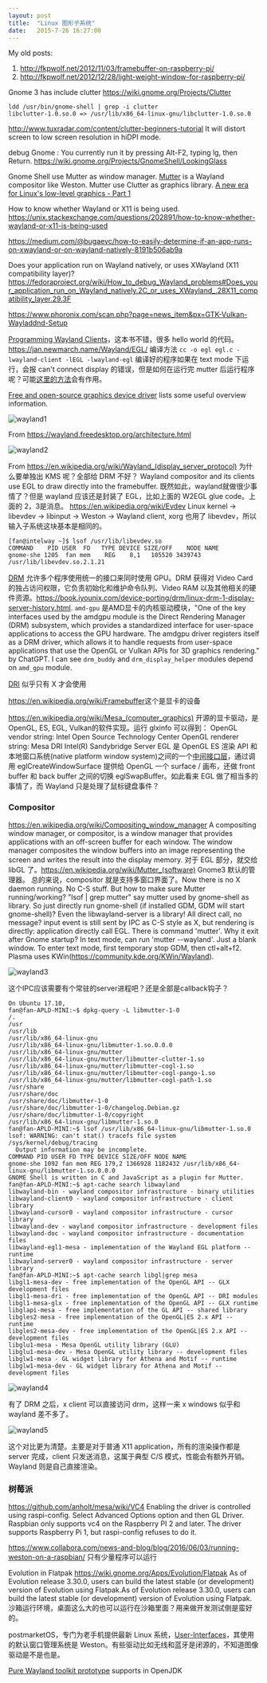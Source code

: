 ```yaml
---
layout: post
title:  "Linux 图形子系统"
date:   2015-7-26 16:27:00
---
```


My old posts:
1. <http://fkpwolf.net/2012/11/03/framebuffer-on-raspberry-pi/>
2. <http://fkpwolf.net/2012/12/28/light-weight-window-for-raspberry-pi/>

Gnome 3 has include clutter <https://wiki.gnome.org/Projects/Clutter>
```
ldd /usr/bin/gnome-shell | grep -i clutter
libclutter-1.0.so.0 => /usr/lib/x86_64-linux-gnu/libclutter-1.0.so.0
```

<http://www.tuxradar.com/content/clutter-beginners-tutorial> It will distort screen to low screen resolution in hiDPI mode.

debug Gnome : You currently run it by pressing Alt-F2, typing lg, then Return. <https://wiki.gnome.org/Projects/GnomeShell/LookingGlass>

Gnome Shell use Mutter as window manager. [Mutter](https://en.wikipedia.org/wiki/Mutter_(software)) is a Wayland compositor like Weston. Mutter use Clutter as graphics library.
[A new era for Linux's low-level graphics - Part 1](https://www.collabora.com/news-and-blog/blog/2018/03/20/a-new-era-for-linux-low-level-graphics-part-1/)

How to know whether Wayland or X11 is being used. <https://unix.stackexchange.com/questions/202891/how-to-know-whether-wayland-or-x11-is-being-used>

<https://medium.com/@bugaevc/how-to-easily-determine-if-an-app-runs-on-xwayland-or-on-wayland-natively-8191b506ab9a>

Does your application run on Wayland natively, or uses XWayland (X11 compatibility layer)? <https://fedoraproject.org/wiki/How_to_debug_Wayland_problems#Does_your_application_run_on_Wayland_natively.2C_or_uses_XWayland_.28X11_compatibility_layer.29.3F>

<https://www.phoronix.com/scan.php?page=news_item&px=GTK-Vulkan-Wayladdnd-Setup>

[Programming Wayland Clients](https://jan.newmarch.name/Wayland/index.html)，这本书不错，很多 hello world 的代码。
https://jan.newmarch.name/Wayland/EGL/ 编译方法 `cc -o egl egl.c -lwayland-client -lEGL -lwayland-egl`
编译好的程序如果在 text mode 下运行，会报 can't connect display 的错误，但是如何在运行完 mutter 后运行程序呢？可能[这里的方法](https://unix.stackexchange.com/questions/93752/run-mutter-window-manager-standalone)会有作用。

[Free and open-source graphics device driver](https://www.wikiwand.com/en/Free_and_open-source_graphics_device_driver) lists some useful overview information.

![wayland1](/images/2015/wayland1.png)

From <https://wayland.freedesktop.org/architecture.html>

![wayland2](/images/2015/wayland2.png)

From <https://en.wikipedia.org/wiki/Wayland_(display_server_protocol)>
为什么要单独出 KMS 呢？全部给 DRM 不好？
Wayland compositor and its clients use EGL to draw directly into the framebuffer. 既然如此，wayland就做很少事情了？但是 wayland 应该还是封装了 EGL，比如上面的 W2EGL glue code。上面的 2，3是消息。
https://en.wikipedia.org/wiki/Evdev Linux kernel → libevdev → libinput → Weston → Wayland client, xorg 也用了 libevdev，所以输入子系统这块基本是相同的。
```
[fan@intelway ~]$ lsof /usr/lib/libevdev.so
COMMAND    PID USER  FD   TYPE DEVICE SIZE/OFF    NODE NAME
gnome-she 1205  fan mem    REG    8,1   105520 3439743 /usr/lib/libevdev.so.2.1.21
```

[DRM](https://en.wikipedia.org/wiki/Direct_Rendering_Manager) 允许多个程序使用统一的接口来同时使用 GPU。DRM 获得对 Video Card 的独占访问权限，它负责初始化和维护命令队列、Video RAM 以及其他相关的硬件资源。<https://book.iyounix.com/device-porting/drm/linux-drm-1-display-server-history.html>. `amd-gpu` 是AMD显卡的内核驱动模块，"One of the key interfaces used by the amdgpu module is the Direct Rendering Manager (DRM) subsystem, which provides a standardized interface for user-space applications to access the GPU hardware. The amdgpu driver registers itself as a DRM driver, which allows it to handle requests from user-space applications that use the OpenGL or Vulkan APIs for 3D graphics rendering." by ChatGPT. I can see `drm_buddy` and `drm_display_helper` modules depend on `amd_gpu` module.

[DRI](https://en.wikipedia.org/wiki/Direct_Rendering_Infrastructure) 似乎只有 X 才会使用

<https://en.wikipedia.org/wiki/Framebuffer>这个是显卡的设备

<https://en.wikipedia.org/wiki/Mesa_(computer_graphics)> 开源的显卡驱动，是OpenGL, ES, EGL, Vulkan的软件实现。运行 glxinfo 可以得到：
OpenGL vendor string: Intel Open Source Technology Center
OpenGL renderer string: Mesa DRI Intel(R) Sandybridge Server
EGL 是 OpenGL ES 渲染 API 和本地窗口系统(native platform window system)之间的一个[中间接口层](https://woshijpf.github.io/android/2017/09/04/Android系统图形栈OpenGLES和EGL介绍.html)，通过调用 eglCreateWindowSurface 提供给 OpenGL 一个 surface / 画布，还做 front buffer 和 back buffer 之间的切换 eglSwapBuffer。如此看来 EGL 做了相当多的事情了，而 Wayland 只是处理了鼠标键盘事件？

### Compositor
<https://en.wikipedia.org/wiki/Compositing_window_manager> A compositing window manager, or compositor, is a window manager that provides applications with an off-screen buffer for each window. The window manager composites the window buffers into an image representing the screen and writes the result into the display memory. 对于 EGL 部分，就交给 libGL 了。<https://en.wikipedia.org/wiki/Mutter_(software)> Gnome3 默认的管理器。
总的来说，compositor 就是支持多窗口界面了。Now there is no X daemon running. No C-S stuff. But how to make sure Mutter running/working? "lsof | grep mutter" say mutter used by gnome-shell as library. So just directly run gnome-shell (if installed GDM, GDM will start gnome-shell)? Even the libwayland-server is a library! All direct call, no message? input event is still sent by IPC as C-S style as X, but rendering is directly: application directly call EGL.
There is command 'mutter'. Why it exit after Gnome startup? In text mode, can run 'mutter --wayland'. Just a blank window. To enter text mode, first temporary stop GDM, then ctl+alt+f2.
Plasma uses KWin(<https://community.kde.org/KWin/Wayland>).

![wayland3](/images/2015/wayland3.png)

这个IPC应该需要有个常驻的server进程吧？还是全部是callback钩子？

```
On Ubuntu 17.10,
fan@fan-APLD-MINI:~$ dpkg-query -L libmutter-1-0
/.
/usr
/usr/lib
/usr/lib/x86_64-linux-gnu
/usr/lib/x86_64-linux-gnu/libmutter-1.so.0.0.0
/usr/lib/x86_64-linux-gnu/mutter
/usr/lib/x86_64-linux-gnu/mutter/libmutter-clutter-1.so
/usr/lib/x86_64-linux-gnu/mutter/libmutter-cogl-1.so
/usr/lib/x86_64-linux-gnu/mutter/libmutter-cogl-pango-1.so
/usr/lib/x86_64-linux-gnu/mutter/libmutter-cogl-path-1.so
/usr/share
/usr/share/doc
/usr/share/doc/libmutter-1-0
/usr/share/doc/libmutter-1-0/changelog.Debian.gz
/usr/share/doc/libmutter-1-0/copyright
/usr/lib/x86_64-linux-gnu/libmutter-1.so.0
fan@fan-APLD-MINI:~$ lsof /usr/lib/x86_64-linux-gnu/libmutter-1.so.0
lsof: WARNING: can't stat() tracefs file system /sys/kernel/debug/tracing
  Output information may be incomplete.
COMMAND PID USER FD TYPE DEVICE SIZE/OFF NODE NAME
gnome-she 1092 fan mem REG 179,2 1366928 1182432 /usr/lib/x86_64-linux-gnu/libmutter-1.so.0.0.0
GNOME Shell is written in C and JavaScript as a plugin for Mutter.
fan@fan-APLD-MINI:~$ apt-cache search libwayland
libwayland-bin - wayland compositor infrastructure - binary utilities
libwayland-client0 - wayland compositor infrastructure - client library
libwayland-cursor0 - wayland compositor infrastructure - cursor library
libwayland-dev - wayland compositor infrastructure - development files
libwayland-doc - wayland compositor infrastructure - documentation files
libwayland-egl1-mesa - implementation of the Wayland EGL platform -- runtime
libwayland-server0 - wayland compositor infrastructure - server library
fan@fan-APLD-MINI:~$ apt-cache search libgl|grep mesa
libgl1-mesa-dev - free implementation of the OpenGL API -- GLX development files
libgl1-mesa-dri - free implementation of the OpenGL API -- DRI modules
libgl1-mesa-glx - free implementation of the OpenGL API -- GLX runtime
libglapi-mesa - free implementation of the GL API -- shared library
libgles2-mesa - free implementation of the OpenGL|ES 2.x API -- runtime
libgles2-mesa-dev - free implementation of the OpenGL|ES 2.x API -- development files
libglu1-mesa - Mesa OpenGL utility library (GLU)
libglu1-mesa-dev - Mesa OpenGL utility library -- development files
libglw1-mesa - GL widget library for Athena and Motif -- runtime
libglw1-mesa-dev - GL widget library for Athena and Motif -- development files
```

![wayland4](/images/2015/wayland4.png)

有了 DRM 之后，x client 可以直接访问 drm，这样一来 x windows 似乎和 wayland 差不多了。

![wayland5](/images/2015/wayland5.png)

这个对比更为清楚。主要是对于普通 X11 application，所有的渲染操作都是 server 完成，client 只发送消息，这属于典型 C/S 模式，性能会有额外开销。Wayland 则是自己直接渲染。

### 树莓派
<https://github.com/anholt/mesa/wiki/VC4> Enabling the driver is controlled using raspi-config. Select Advanced Options option and then GL Driver.
Raspbian only supports vc4 on the Raspberry PI 2 and later. The driver supports Raspberry Pi 1, but raspi-config refuses to do it.

<https://www.collabora.com/news-and-blog/blog/2016/06/03/running-weston-on-a-raspbian/> 只有少量程序可以运行


Evolution in Flatpak <https://wiki.gnome.org/Apps/Evolution/Flatpak>
As of Evolution release 3.30.0, users can build the latest stable (or development) version of Evolution using Flatpak.As of Evolution release 3.30.0, users can build the latest stable (or development) version of Evolution using Flatpak.
沙箱运行环境，桌面这么大的也可以运行在沙箱里面？用来做开发测试倒是蛮好的。

postmarketOS，专门为老手机提供最新 Linux 系统，[User-Interfaces](https://wiki.postmarketos.org/wiki/User-Interfaces)，其使用的默认窗口管理系统是 Weston。有些驱动比如无线和蓝牙是闭源的，不知道图像驱动是不是也是。

[Pure Wayland toolkit prototype](https://wiki.openjdk.org/display/wakefield/Pure+Wayland+toolkit+prototype) supports in OpenJDK
